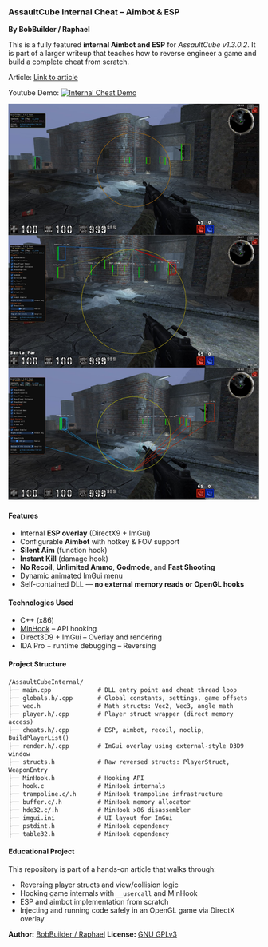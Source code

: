 ### AssaultCube Internal Cheat – Aimbot & ESP

**By BobBuilder / Raphael**

This is a fully featured **internal Aimbot and ESP** for *AssaultCube v1.3.0.2*.
It is part of a larger writeup that teaches how to reverse engineer a game and build a complete cheat from scratch.

Article: [Link to article](https://adminions.ca/books/articles/page/part-2-from-reverse-engineering-to-cheat-development-internal-game-hacks-with-assaultcube)

Youtube Demo: [![Internal Cheat Demo](https://img.youtube.com/vi/O_oeZ3_XAl0/0.jpg)](https://www.youtube.com/watch?v=O_oeZ3_XAl0)

![DemoImg](Demo.jpg)

#### Features
* Internal **ESP overlay** (DirectX9 + ImGui)
* Configurable **Aimbot** with hotkey & FOV support
* **Silent Aim** (function hook)
* **Instant Kill** (damage hook)
* **No Recoil**, **Unlimited Ammo**, **Godmode**, and **Fast Shooting**
* Dynamic animated ImGui menu
* Self-contained DLL — **no external memory reads or OpenGL hooks**

#### Technologies Used
* C++ (x86)
* [MinHook](https://github.com/TsudaKageyu/minhook) – API hooking
* Direct3D9 + ImGui – Overlay and rendering
* IDA Pro + runtime debugging – Reversing


#### Project Structure
```
/AssaultCubeInternal/
├── main.cpp             # DLL entry point and cheat thread loop
├── globals.h/.cpp       # Global constants, settings, game offsets
├── vec.h                # Math structs: Vec2, Vec3, angle math
├── player.h/.cpp        # Player struct wrapper (direct memory access)
├── cheats.h/.cpp        # ESP, aimbot, recoil, noclip, BuildPlayerList()
├── render.h/.cpp        # ImGui overlay using external-style D3D9 window
├── structs.h            # Raw reversed structs: PlayerStruct, WeaponEntry
├── MinHook.h            # Hooking API
├── hook.c               # MinHook internals
├── trampoline.c/.h      # MinHook trampoline infrastructure
├── buffer.c/.h          # MinHook memory allocator
├── hde32.c/.h           # MinHook x86 disassembler
├── imgui.ini            # UI layout for ImGui
├── pstdint.h            # MinHook dependency
├── table32.h            # MinHook dependency
```

#### Educational Project
This repository is part of a hands-on article that walks through:

* Reversing player structs and view/collision logic
* Hooking game internals with `__usercall` and MinHook
* ESP and aimbot implementation from scratch
* Injecting and running code safely in an OpenGL game via DirectX overlay


**Author:** [BobBuilder / Raphael](https://adminions.ca/books/the-team/page/bobbuilder)
**License:** [GNU GPLv3](https://www.gnu.org/licenses/gpl-3.0.html)
